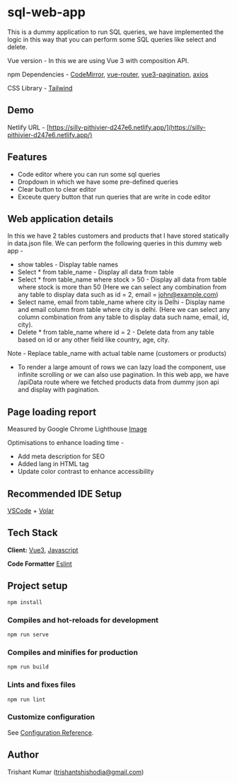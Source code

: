 # sql-web-app

This is a dummy application to run SQL queries, we have implemented the logic in this way that you can perform some SQL queries like select and delete.

Vue version - In this we are using Vue 3 with composition API.

npm Dependencies - [CodeMirror](https://www.npmjs.com/package/codemirror), [vue-router](https://v3.router.vuejs.org/guide/),
[vue3-pagination](https://www.npmjs.com/package/@hennge/vue3-pagination), [axios](https://www.npmjs.com/package/axios)

CSS Library - [Tailwind](https://tailwindcss.com/)

## Demo
Netlify URL - [https://silly-pithivier-d247e6.netlify.app/](https://silly-pithivier-d247e6.netlify.app/)

## Features
- Code editor where you can run some sql queries
- Dropdown in which we have some pre-defined queries
- Clear button to clear editor
- Exceute query button that run queries that are write in code editor

## Web application details
In this we have 2 tables customers and products that I have stored statically in data.json file.
We can perform the following queries in this dummy web app -
- show tables - Display table names
- Select * from table_name - Display all data from table
- Select * from table_name where stock > 50 - Display all data from table where stock is more than 50 (Here we can select any combination from any table to display data such as id = 2, email = john@example.com)
- Select name, email from table_name where city is Delhi - Display name and email column from table where city is delhi. (Here we can select any column combination from any table to display data such name, email, id, city).
- Delete * from table_name where id = 2 - Delete data from any table based on id or any other field like country, age, city.

Note - Replace table_name with actual table name (customers or products)

- To render a large amount of rows we can lazy load the component, use infinite scrolling or we can also use pagination.
In this web app, we have /apiData route where we fetched products data from dummy json api and display with pagination.


## Page loading report
Measured by Google Chrome Lighthouse
[Image](https://ibb.co/740HYGV)

Optimisations to enhance loading time -
- Add meta description for SEO
- Added lang in HTML tag
- Update color contrast to enhance accessibility

## Recommended IDE Setup

[VSCode](https://code.visualstudio.com/) + [Volar](https://marketplace.visualstudio.com/items?itemName=Vue.volar)

## Tech Stack

**Client:** [Vue3](https://vuejs.org/), [Javascript](https://www.javascript.com/)

**Code Formatter** [Eslint](https://eslint.org/)

## Project setup
```
npm install
```

### Compiles and hot-reloads for development
```
npm run serve
```

### Compiles and minifies for production
```
npm run build
```

### Lints and fixes files
```
npm run lint
```

### Customize configuration
See [Configuration Reference](https://cli.vuejs.org/config/).

## Author
Trishant Kumar (trishantshishodia@gmail.com)

